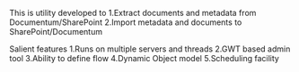 
This is utility developed to 
1.Extract documents and metadata from Documentum/SharePoint
2.Import metadata and documents to SharePoint/Documentum

Salient features
1.Runs on multiple servers and threads
2.GWT based admin tool
3.Ability to define flow
4.Dynamic Object model
5.Scheduling facility
